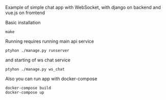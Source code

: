 Example of simple chat app with WebSocket, with django on backend and vue.js on fromtend

Basic installation

```
make
```


Running requires running main api service
```
ptyhon ./manage.py runserver
```
and starting of ws chat service
```
ptyhon ./manage.py ws_chat
```


Also you can run app with docker-compose

```
docker-compose build
docker-compose up
```
